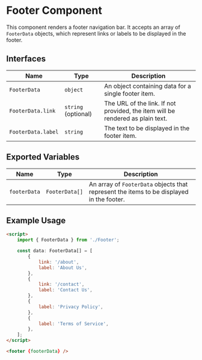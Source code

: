 # Footer Component

This component renders a footer navigation bar. It accepts an array of `FooterData` objects, which represent links or labels to be displayed in the footer.

## Interfaces

| Name               | Type                | Description                                                                    |
| ------------------ | ------------------- | ------------------------------------------------------------------------------ |
| `FooterData`       | `object`            | An object containing data for a single footer item.                            |
| `FooterData.link`  | `string` (optional) | The URL of the link. If not provided, the item will be rendered as plain text. |
| `FooterData.label` | `string`            | The text to be displayed in the footer item.                                   |

## Exported Variables

| Name         | Type           | Description                                                                              |
| ------------ | -------------- | ---------------------------------------------------------------------------------------- |
| `footerData` | `FooterData[]` | An array of `FooterData` objects that represent the items to be displayed in the footer. |

## Example Usage

```html
<script>
	import { FooterData } from './Footer';

	const data: FooterData[] = [
		{
			link: '/about',
			label: 'About Us',
		},
		{
			link: '/contact',
			label: 'Contact Us',
		},
		{
			label: 'Privacy Policy',
		},
		{
			label: 'Terms of Service',
		},
	];
</script>

<footer {footerData} />
```
